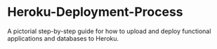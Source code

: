 # Heroku-Deployment-Process
A pictorial step-by-step guide for how to upload and deploy functional applications and databases to Heroku.
